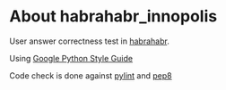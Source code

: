 # About habrahabr_innopolis
User answer correctness test in [habrahabr](http://habrahabr.ru/company/innopolis_university/blog/236647).

Using [Google Python Style Guide](http://google-styleguide.googlecode.com/svn/trunk/pyguide.html)

Code check is done against [pylint](http://www.pylint.org/) and [pep8](https://pypi.python.org/pypi/pep8)

